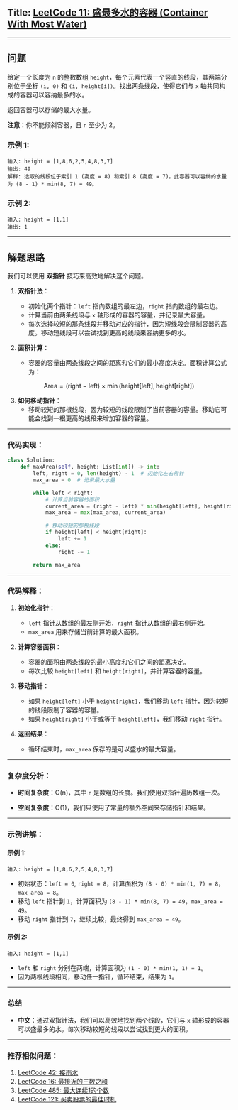 ## Title: [LeetCode 11: 盛最多水的容器 (Container With Most Water)](https://leetcode.com/problems/container-with-most-water/)

---

## 问题

给定一个长度为 `n` 的整数数组 `height`，每个元素代表一个竖直的线段，其两端分别位于坐标 `(i, 0)` 和 `(i, height[i])`。找出两条线段，使得它们与 `x` 轴共同构成的容器可以容纳最多的水。

返回容器可以存储的最大水量。

**注意**：你不能倾斜容器，且 `n` 至少为 2。

### 示例 1:

```
输入: height = [1,8,6,2,5,4,8,3,7]
输出: 49
解释: 选取的线段位于索引 1 (高度 = 8) 和索引 8 (高度 = 7)。此容器可以容纳的水量为 (8 - 1) * min(8, 7) = 49。
```

### 示例 2:

```
输入: height = [1,1]
输出: 1
```

---

## 解题思路

我们可以使用 **双指针** 技巧来高效地解决这个问题。

1. **双指针法**：
   - 初始化两个指针：`left` 指向数组的最左边，`right` 指向数组的最右边。
   - 计算当前由两条线段与 `x` 轴形成的容器的容量，并记录最大容量。
   - 每次选择较短的那条线段并移动对应的指针，因为短线段会限制容器的高度。移动短线段可以尝试找到更高的线段来容纳更多的水。

2. **面积计算**：
   - 容器的容量由两条线段之间的距离和它们的最小高度决定。面积计算公式为：


$$
\text{Area} = (\text{right} - \text{left}) \times \min(\text{height[left]}, \text{height[right]})
$$


3. **如何移动指针**：
   - 移动较短的那根线段，因为较短的线段限制了当前容器的容量。移动它可能会找到一根更高的线段来增加容器的容量。

---

### 代码实现：

```python
class Solution:
    def maxArea(self, height: List[int]) -> int:
        left, right = 0, len(height) - 1  # 初始化左右指针
        max_area = 0  # 记录最大水量

        while left < right:
            # 计算当前容器的面积
            current_area = (right - left) * min(height[left], height[right])
            max_area = max(max_area, current_area)

            # 移动较短的那根线段
            if height[left] < height[right]:
                left += 1
            else:
                right -= 1

        return max_area
```

---

### 代码解释：

1. **初始化指针**：
   - `left` 指针从数组的最左侧开始，`right` 指针从数组的最右侧开始。
   - `max_area` 用来存储当前计算的最大面积。

2. **计算容器面积**：
   - 容器的面积由两条线段的最小高度和它们之间的距离决定。
   - 每次比较 `height[left]` 和 `height[right]`，并计算容器的容量。

3. **移动指针**：
   - 如果 `height[left]` 小于 `height[right]`，我们移动 `left` 指针，因为较短的线段限制了容器的容量。
   - 如果 `height[right]` 小于或等于 `height[left]`，我们移动 `right` 指针。

4. **返回结果**：
   - 循环结束时，`max_area` 保存的是可以盛水的最大容量。

---

### 复杂度分析：

- **时间复杂度**：O(n)，其中 `n` 是数组的长度。我们使用双指针遍历数组一次。
  
- **空间复杂度**：O(1)，我们只使用了常量的额外空间来存储指针和结果。

---

### 示例讲解：

#### 示例 1:

```
输入: height = [1,8,6,2,5,4,8,3,7]
```

- 初始状态：`left = 0`, `right = 8`，计算面积为 `(8 - 0) * min(1, 7) = 8`，`max_area = 8`。
- 移动 `left` 指针到 `1`，计算面积为 `(8 - 1) * min(8, 7) = 49`，`max_area = 49`。
- 移动 `right` 指针到 `7`，继续比较，最终得到 `max_area = 49`。

#### 示例 2:

```
输入: height = [1,1]
```

- `left` 和 `right` 分别在两端，计算面积为 `(1 - 0) * min(1, 1) = 1`。
- 因为两根线段相同，移动任一指针，循环结束，结果为 `1`。

---

### 总结

- **中文**：通过双指针法，我们可以高效地找到两个线段，它们与 `x` 轴形成的容器可以盛最多的水。每次移动较短的线段以尝试找到更大的面积。

---

### 推荐相似问题：

1. [LeetCode 42: 接雨水](https://leetcode.com/problems/trapping-rain-water/)
2. [LeetCode 16: 最接近的三数之和](https://leetcode.com/problems/3sum-closest/)
3. [LeetCode 485: 最大连续1的个数](https://leetcode.com/problems/max-consecutive-ones/)
4. [LeetCode 121: 买卖股票的最佳时机](https://leetcode.com/problems/best-time-to-buy-and-sell-stock/)
